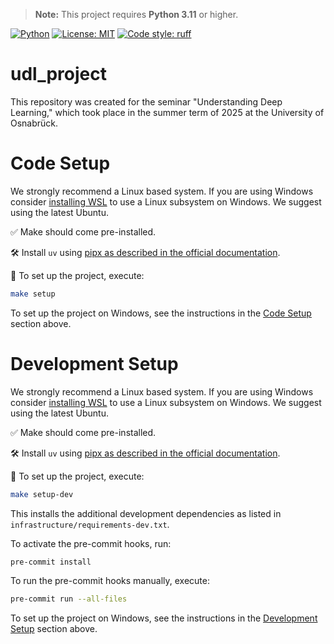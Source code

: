 > **Note:** This project requires **Python 3.11** or higher.

[![Python](https://img.shields.io/badge/python-3.11%2B-blue.svg)](https://www.python.org/downloads/)
[![License: MIT](https://img.shields.io/badge/License-MIT-yellow.svg)](LICENSE)
[![Code style: ruff](https://img.shields.io/badge/code%20style-ruff-0C3C4C.svg)](https://github.com/astral-sh/ruff)

# udl_project
This repository was created for the seminar "Understanding Deep Learning," which took place in the summer term of 2025 at the University of Osnabrück.


# Code Setup
We strongly recommend a Linux based system. If you are using Windows consider [installing WSL](https://learn.microsoft.com/de-de/windows/wsl/install) to use a Linux subsystem on Windows. We suggest using the latest Ubuntu.

✅ Make should come pre-installed.

🛠️ Install `uv` using [pipx as described in the official documentation](https://docs.astral.sh/uv/getting-started/installation/#pypi).

🚀 To set up the project, execute:
```bash
make setup
```

To set up the project on Windows, see the instructions in the [Code Setup](#code-setup) section above.

# Development Setup
We strongly recommend a Linux based system. If you are using Windows consider [installing WSL](https://learn.microsoft.com/de-de/windows/wsl/install) to use a Linux subsystem on Windows. We suggest using the latest Ubuntu.

✅ Make should come pre-installed.

🛠️ Install `uv` using [pipx as described in the official documentation](https://docs.astral.sh/uv/getting-started/installation/#pypi).

🚀 To set up the project, execute:
```bash
make setup-dev
```

This installs the additional development dependencies as listed in `infrastructure/requirements-dev.txt`.

To activate the pre-commit hooks, run:
```bash
pre-commit install
```

To run the pre-commit hooks manually, execute:
```bash
pre-commit run --all-files
```

To set up the project on Windows, see the instructions in the [Development Setup](#development-setup) section above.

